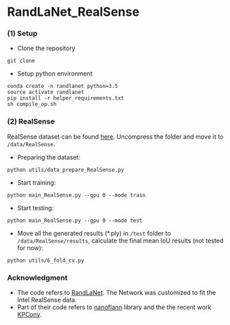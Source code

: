 # RandLaNet_RealSense

### (1) Setup
 
- Clone the repository 
```
git clone
```
- Setup python environment
```
conda create -n randlanet python=3.5
source activate randlanet
pip install -r helper_requirements.txt
sh compile_op.sh
```

### (2) RealSense
RealSense dataset can be found 
<a href="https://drive.google.com/file/d/1YMBQuZt1byB322LN7aG0o4QKB5a07Anz/view?usp=sharing">here</a>. 
Uncompress the folder and move it to 
`/data/RealSense`.

- Preparing the dataset:
```
python utils/data_prepare_RealSense.py
```
- Start training:
```
python main_RealSense.py --gpu 0 --mode train
```
- Start testing:
```
python main_RealSense.py --gpu 0 --mode test
```
- Move all the generated results (*.ply) in `/test` folder to `/data/RealSense/results`, calculate the final mean IoU results (not tested for now):
```
python utils/6_fold_cv.py
```



### Acknowledgment
-  The code refers to <a href="https://github.com/QingyongHu/RandLA-Net">RandLaNet</a>. The Network was customized to fit the Intel RealSense data.
-  Part of their code refers to <a href="https://github.com/jlblancoc/nanoflann">nanoflann</a> library and the the recent work <a href="https://github.com/HuguesTHOMAS/KPConv">KPConv</a>.
